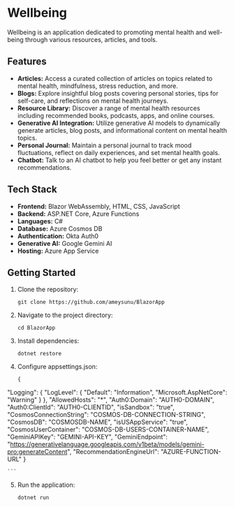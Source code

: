 # Wellbeing

Wellbeing is an application dedicated to promoting mental health and well-being through various resources, articles, and tools.

## Features

- **Articles:** Access a curated collection of articles on topics related to mental health, mindfulness, stress reduction, and more.
- **Blogs:** Explore insightful blog posts covering personal stories, tips for self-care, and reflections on mental health journeys.
- **Resource Library:** Discover a range of mental health resources including recommended books, podcasts, apps, and online courses.
- **Generative AI Integration:** Utilize generative AI models to dynamically generate articles, blog posts, and informational content on mental health topics.
- **Personal Journal:** Maintain a personal journal to track mood fluctuations, reflect on daily experiences, and set mental health goals.
- **Chatbot:** Talk to an AI chatbot to help you feel better or get any instant recommendations.

## Tech Stack

- **Frontend:** Blazor WebAssembly, HTML, CSS, JavaScript
- **Backend:** ASP.NET Core, Azure Functions
- **Languages:** C#
- **Database:** Azure Cosmos DB
- **Authentication:** Okta Auth0
- **Generative AI:** Google Gemini AI
- **Hosting:** Azure App Service

## Getting Started

1. Clone the repository:

    ```
    git clone https://github.com/ameysunu/BlazorApp
    ```

2. Navigate to the project directory:

    ```
    cd BlazorApp
    ```

3. Install dependencies:

    ```
    dotnet restore
    ```

4. Configure appsettings.json:

    ```
    {
  "Logging": {
    "LogLevel": {
      "Default": "Information",
      "Microsoft.AspNetCore": "Warning"
    }
  },
  "AllowedHosts": "*",
  "Auth0:Domain": "AUTH0-DOMAIN",
  "Auth0:ClientId": "AUTH0-CLIENTID",
  "isSandbox": "true",
  "CosmosConnectionString": "COSMOS-DB-CONNECTION-STRING",
  "CosmosDB": "COSMOSDB-NAME",
  "isUSAppService": "true",
  "CosmosUserContainer": "COSMOS-DB-USERS-CONTAINER-NAME",
  "GeminiAPIKey": "GEMINI-API-KEY",
  "GeminiEndpoint": "https://generativelanguage.googleapis.com/v1beta/models/gemini-pro:generateContent",
  "RecommendationEngineUrl": "AZURE-FUNCTION-URL"
}

    ```

5. Run the application:

    ```
    dotnet run
    ```
